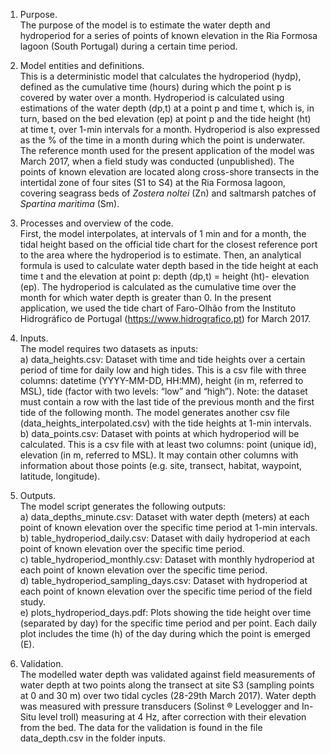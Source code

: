 1.	Purpose.    
The purpose of the model is to estimate the water depth and hydroperiod for a series of points of known elevation in the Ria Formosa lagoon (South Portugal) during a certain time period.     

2.	Model entities and definitions.    
This is a deterministic model that calculates the hydroperiod (hydp), defined as the cumulative time (hours) during which the point p is covered by water over a month. Hydroperiod is calculated using estimations of the water depth (dp,t) at a point p and time t, which is, in turn, based on the bed elevation (ep) at point p and the tide height (ht) at time t, over 1-min intervals for a month. Hydroperiod is also expressed as the % of the time in a month during which the point is underwater. The reference month used for the present application of the model was March 2017, when a field study was conducted (unpublished). The points of known elevation are located along cross-shore transects in the intertidal zone of four sites (S1 to S4) at the Ria Formosa lagoon, covering seagrass beds of *Zostera noltei* (Zn) and saltmarsh patches of *Spartina maritima* (Sm).     

3.	Processes and overview of the code.     
First, the model interpolates, at intervals of 1 min and for a month, the tidal height based on the official tide chart for the closest reference port to the area where the hydroperiod is to estimate. Then, an analytical formula is used to calculate water depth based in the tide height at each time t and the elevation at point p:  depth (dp,t) = height (ht)- elevation (ep). The hydroperiod is calculated as the cumulative time over the month for which water depth is greater than 0. In the present application, we used the tide chart of Faro-Olhão from the Instituto Hidrográfico de Portugal (https://www.hidrografico.pt) for March 2017. 

4.	Inputs.    
The model requires two datasets as inputs:        
a)	data_heights.csv: Dataset with time and tide heights over a certain period of time for daily low and high tides. This is a csv file with three columns: datetime (YYYY-MM-DD, HH:MM), height (in m, referred to MSL), tide (factor with two levels: “low” and “high”). Note: the dataset must contain a row with the last tide of the previous month and the first tide of the following month. The model generates another csv file (data_heights_interpolated.csv) with the tide heights at 1-min intervals.              
b)	data_points.csv: Dataset with points at which hydroperiod will be calculated. This is a csv file with at least two columns: point (unique id), elevation (in m, referred to MSL). It may contain other columns with information about those points (e.g. site, transect, habitat, waypoint, latitude, longitude).           

5.	Outputs.     
The model script generates the following outputs:     
a)	data_depths_minute.csv: Dataset with water depth (meters) at each point of known elevation over the specific time period at 1-min intervals.     
b)	table_hydroperiod_daily.csv: Dataset with daily hydroperiod at each point of known elevation over the specific time period.       
c)	table_hydroperiod_monthly.csv: Dataset with monthly hydroperiod at each point of known elevation over the specific time period.       
d)	table_hydroperiod_sampling_days.csv: Dataset with hydroperiod at each point of known elevation over the specific time period of the field study.   
e)	plots_hydroperiod_days.pdf: Plots showing the tide height over time (separated by day) for the specific time period and per point. Each daily plot includes the time (h) of the day during which the point is emerged (E).       

6.	Validation.     
The modelled water depth was validated against field measurements of water depth at two points along the transect at site S3 (sampling points at 0 and 30 m) over two tidal cycles (28-29th March 2017). Water depth was measured with pressure transducers (Solinst ® Levelogger and In-Situ level troll) measuring at 4 Hz, after correction with their elevation from the bed. The data for the validation is found in the file data_depth.csv in the folder inputs. 
